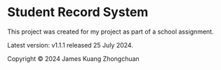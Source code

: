 # Student Record System
This project was created for my project as part of a school assignment.

Latest version: v1.1.1 released 25 July 2024.

Copyright © 2024 James Kuang Zhongchuan
